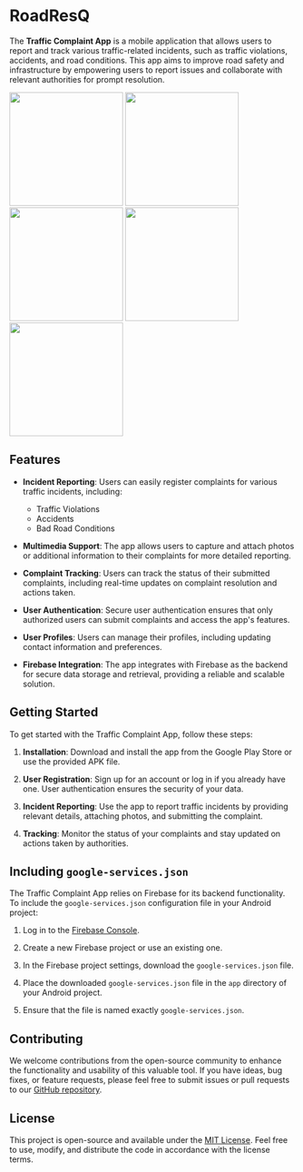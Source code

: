 # RoadResQ

The **Traffic Complaint App** is a mobile application that allows users to report and track various traffic-related incidents, such as traffic violations, accidents, and road conditions. This app aims to improve road safety and infrastructure by empowering users to report issues and collaborate with relevant authorities for prompt resolution.

<img src="https://github.com/ananthakrishnanp/RoadResQ/assets/94164901/32513a1d-eaf6-40c9-a385-545d1470e03c" width="200">
<img src="https://github.com/ananthakrishnanp/RoadResQ/assets/94164901/4b2e476d-255d-478e-8b96-44050b80e831" width="200">
<img src="https://github.com/ananthakrishnanp/RoadResQ/assets/94164901/d858ca8c-7af1-4b91-bd7e-c2619a7ed3da" width="200">
<img src="https://github.com/ananthakrishnanp/RoadResQ/assets/94164901/a8dc8074-6507-42ad-80e9-4a6d76de8680" width="200">
<img src="https://github.com/ananthakrishnanp/RoadResQ/assets/94164901/10140ca6-e2df-4451-b928-adff4811194f" width="200">


## Features

- **Incident Reporting**: Users can easily register complaints for various traffic incidents, including:
  - Traffic Violations
  - Accidents
  - Bad Road Conditions

- **Multimedia Support**: The app allows users to capture and attach photos or additional information to their complaints for more detailed reporting.

- **Complaint Tracking**: Users can track the status of their submitted complaints, including real-time updates on complaint resolution and actions taken.

- **User Authentication**: Secure user authentication ensures that only authorized users can submit complaints and access the app's features.

- **User Profiles**: Users can manage their profiles, including updating contact information and preferences.

- **Firebase Integration**: The app integrates with Firebase as the backend for secure data storage and retrieval, providing a reliable and scalable solution.

## Getting Started

To get started with the Traffic Complaint App, follow these steps:

1. **Installation**: Download and install the app from the Google Play Store or use the provided APK file.

2. **User Registration**: Sign up for an account or log in if you already have one. User authentication ensures the security of your data.

3. **Incident Reporting**: Use the app to report traffic incidents by providing relevant details, attaching photos, and submitting the complaint.

4. **Tracking**: Monitor the status of your complaints and stay updated on actions taken by authorities.

## Including `google-services.json`

The Traffic Complaint App relies on Firebase for its backend functionality. To include the `google-services.json` configuration file in your Android project:

1. Log in to the [Firebase Console](https://console.firebase.google.com/).

2. Create a new Firebase project or use an existing one.

3. In the Firebase project settings, download the `google-services.json` file.

4. Place the downloaded `google-services.json` file in the `app` directory of your Android project.

5. Ensure that the file is named exactly `google-services.json`.

## Contributing

We welcome contributions from the open-source community to enhance the functionality and usability of this valuable tool. If you have ideas, bug fixes, or feature requests, please feel free to submit issues or pull requests to our [GitHub repository](https://github.com/your-username/traffic-complaint-app).

## License

This project is open-source and available under the [MIT License](LICENSE). Feel free to use, modify, and distribute the code in accordance with the license terms.

